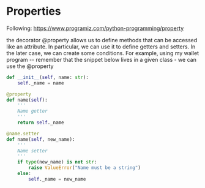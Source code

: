 # Properties

Following: <https://www.programiz.com/python-programming/property>

the decorator @property allows us to define methods that can be accessed like an
attribute. In particular, we can use it to define getters and setters. In the
later case, we can create some conditions. For example, using my wallet program
-- remember that the snippet below lives in a given class - we can use the
@property

```python
def __init__(self, name: str):
    self._name = name

@property
def name(self):
    '''
    Name getter
    '''
    return self._name

@name.setter
def name(self, new_name):
    '''
    Name setter
    '''
    if type(new_name) is not str:
        raise ValueError("Name must be a string")
    else:
        self._name = new_name
```
